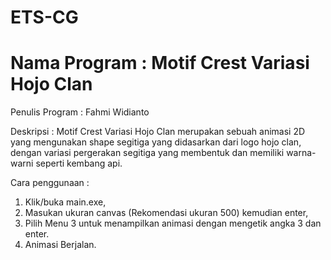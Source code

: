 # ETS-CG

# Nama Program : Motif Crest Variasi Hojo Clan
Penulis Program : Fahmi Widianto

Deskripsi : 
Motif Crest Variasi Hojo Clan merupakan sebuah animasi 2D yang mengunakan shape segitiga yang didasarkan dari logo hojo clan, dengan variasi pergerakan segitiga yang membentuk dan memiliki warna-warni seperti kembang api.

Cara penggunaan :
1. Klik/buka main.exe,
2. Masukan ukuran canvas (Rekomendasi ukuran 500) kemudian enter,
3. Pilih Menu 3 untuk menampilkan animasi dengan mengetik angka 3 dan enter.
4. Animasi Berjalan.
